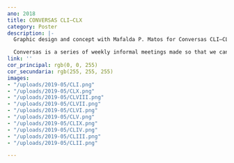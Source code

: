 ```yaml
---
ano: 2018
title: CONVERSAS CLI—CLX
category: Poster
description: |-
  Graphic design and concept with Mafalda P. Matos for Conversas CLI—CLX.

  Conversas is a series of weekly informal meetings made so that we can get to know and discuss projects and interests.
link: ''
cor_principal: rgb(0, 0, 255)
cor_secundaria: rgb(255, 255, 255)
images:
- "/uploads/2019-05/CLI.png"
- "/uploads/2019-05/CLX.png"
- "/uploads/2019-05/CLVIII.png"
- "/uploads/2019-05/CLVII.png"
- "/uploads/2019-05/CLVI.png"
- "/uploads/2019-05/CLV.png"
- "/uploads/2019-05/CLIX.png"
- "/uploads/2019-05/CLIV.png"
- "/uploads/2019-05/CLIII.png"
- "/uploads/2019-05/CLII.png"

---
```

